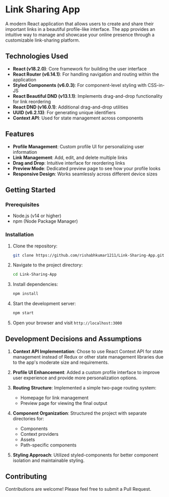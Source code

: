 # Link Sharing App

A modern React application that allows users to create and share their important links in a beautiful profile-like interface. The app provides an intuitive way to manage and showcase your online presence through a customizable link-sharing platform.

## Technologies Used

- **React (v18.2.0)**: Core framework for building the user interface
- **React Router (v6.14.1)**: For handling navigation and routing within the application
- **Styled Components (v6.0.3)**: For component-level styling with CSS-in-JS
- **React Beautiful DND (v13.1.1)**: Implements drag-and-drop functionality for link reordering
- **React DND (v16.0.1)**: Additional drag-and-drop utilities
- **UUID (v6.2.13)**: For generating unique identifiers
- **Context API**: Used for state management across components

## Features

- **Profile Management**: Custom profile UI for personalizing user information
- **Link Management**: Add, edit, and delete multiple links
- **Drag and Drop**: Intuitive interface for reordering links
- **Preview Mode**: Dedicated preview page to see how your profile looks
- **Responsive Design**: Works seamlessly across different device sizes

## Getting Started

### Prerequisites

- Node.js (v14 or higher)
- npm (Node Package Manager)

### Installation

1. Clone the repository:

   ```bash
   git clone https://github.com/rishabhkumar1211/Link-Sharing-App.git
   ```

2. Navigate to the project directory:

   ```bash
   cd Link-Sharing-App
   ```

3. Install dependencies:

   ```bash
   npm install
   ```

4. Start the development server:

   ```bash
   npm start
   ```

5. Open your browser and visit `http://localhost:3000`

## Development Decisions and Assumptions

1. **Context API Implementation**: Chose to use React Context API for state management instead of Redux or other state management libraries due to the app's moderate size and requirements.

2. **Profile UI Enhancement**: Added a custom profile interface to improve user experience and provide more personalization options.

3. **Routing Structure**: Implemented a simple two-page routing system:

   - Homepage for link management
   - Preview page for viewing the final output

4. **Component Organization**: Structured the project with separate directories for:

   - Components
   - Context providers
   - Assets
   - Path-specific components

5. **Styling Approach**: Utilized styled-components for better component isolation and maintainable styling.

## Contributing

Contributions are welcome! Please feel free to submit a Pull Request.
